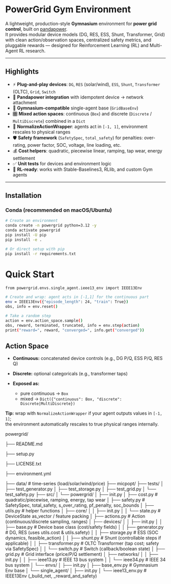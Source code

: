 # PowerGrid Gym Environment

A lightweight, production-style **Gymnasium** environment for **power grid control**, built on [pandapower](https://www.pandapower.org/).  
It provides modular device models (DG, RES, ESS, Shunt, Transformer, Grid) with clean action/observation spaces, centralized safety metrics, and pluggable rewards — designed for Reinforcement Learning (RL) and Multi-Agent RL research.

---

## Highlights

- ⚡ **Plug-and-play devices**: `DG`, `RES` (solar/wind), `ESS`, `Shunt`, `Transformer` (OLTC), `Grid`, `Switch`
- 🔌 **Pandapower integration** with idempotent device → network attachment
- 🧩 **Gymnasium-compatible** single-agent base (`GridBaseEnv`)
- 🎛️ **Mixed action spaces**: continuous (`Box`) and discrete (`Discrete` / `MultiDiscrete`) combined in a `Dict`
- 🔄 **NormalizeActionWrapper**: agents act in `[-1, 1]`, environment rescales to physical ranges
- 🛡️ **Safety framework** (`SafetySpec`, `total_safety`) for penalties: over-rating, power factor, SOC, voltage, line loading, etc.
- 💰 **Cost helpers**: quadratic, piecewise linear, ramping, tap wear, energy settlement
- ✅ **Unit tests** for devices and environment logic
- 🧪 **RL-ready**: works with Stable-Baselines3, RLlib, and custom Gym agents

---

## Installation

### Conda (recommended on macOS/Ubuntu)

```bash
# Create an environment
conda create -n powergrid python=3.12 -y
conda activate powergrid
pip install -U pip
pip install -e .

# Or direct setup with pip
pip install -r requirements.txt
```

# Quick Start
```bash
from powergrid.envs.single_agent.ieee13_env import IEEE13Env

# Create and wrap: agent acts in [-1,1] for the continuous part
env = IEEE13Env({"episode_length": 24, "train": True})
obs, info = env.reset()

# Take a random step
action = env.action_space.sample()
obs, reward, terminated, truncated, info = env.step(action)
print("reward=", reward, "converged=", info.get("converged"))
```

## Action Space

- **Continuous:** concatenated device controls (e.g., DG P/Q, ESS P/Q, RES Q)  
- **Discrete:** optional categoricals (e.g., transformer taps)  

- **Exposed as:**
    - pure continuous → `Box`  
    - mixed → `Dict({"continuous": Box, "discrete": Discrete|MultiDiscrete})`  

**Tip:** wrap with `NormalizeActionWrapper` if your agent outputs values in `[-1, 1]`;  
the environment automatically rescales to true physical ranges internally.

powergrid/

├── README.md

├── setup.py

├── LICENSE.txt

├── environment.yml

├── data/ # time-series (load/solar/wind/price)
├── micpopt/
├── tests/
│ ├── test_generator.py
│ ├── test_storage.py
│ ├── test_grid.py
│ └── test_safety.py
├── src/
│ └── powergrid/
│ ├── init.py
│ ├── cost.py # quadratic/piecewise, ramping, energy, tap wear
│ ├── safety.py # SafetySpec, total_safety, s_over_rating, pf_penalty, soc_bounds
│ ├── utils.py # helper functions
│ ├── core/
│ │ ├── init.py
│ │ └── state.py # DeviceState as_vector / feature packing
│ ├── actions.py # Action (continuous/discrete sampling, ranges)
│ ├── devices/
│ │ ├── init.py
│ │ ├── base.py # Device base class (cost/safety fields)
│ │ ├── generator.py # DG, RES (uses utils.cost & utils.safety)
│ │ ├── storage.py # ESS (SOC dynamics, feasible_action)
│ │ ├── shunt.py # Shunt (controllable steps if applicable)
│ │ ├── transformer.py # OLTC Transformer (tap cost; safety via SafetySpec)
│ │ └── switch.py # Switch (callback/boolean state)
│ ├── grid.py # Grid interface (price/P/Q settlement)
│ ├── networks/
│ │ ├── init.py
│ │ ├── ieee13.py # IEEE 13 bus system
│ │ └── ieee34.py # IEEE 34 bus system
│ └── envs/
│ ├── init.py
│ ├── base_env.py # Gymnasium Env base
│ └── single_agent/
│ ├── init.py
│ └── ieee13_env.py # IEEE13Env (_build_net, _reward_and_safety)